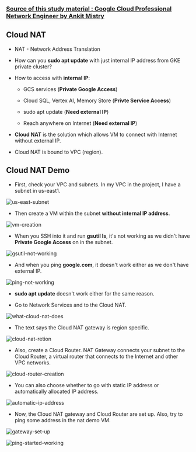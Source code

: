 ### [Source of this study material : Google Cloud Professional Network Engineer by Ankit Mistry](https://www.udemy.com/course/google-cloud-networking/)


## Cloud NAT

- NAT - Network Address Translation


- How can you **sudo apt update** with just internal IP address from GKE private cluster?


- How to access with **internal IP**:

  - GCS services (**Private Google Access**)

  - Cloud SQL, Vertex AI, Memory Store (**Privte Service Access**)

  - sudo apt update (**Need external IP**)

  - Reach anywhere on Internet (**Need external IP**)


- **Cloud NAT** is the solution which allows VM to connect with Internet without external IP.


- Cloud NAT is bound to VPC (region).


## Cloud NAT Demo

- First, check your VPC and subnets. In my VPC in the project, I have a subnet in us-east1.


![us-east-subnet](/GCP_pictures/Study-logs/cloud-nat/us-east-subnet.PNG "us east subnet")


- Then create a VM within the subnet **without internal IP address**.


![vm-creation](/GCP_pictures/Study-logs/cloud-nat/vm-creation.PNG "VM creation")


- When you SSH into it and run **gsutil ls**, it's not working as we didn't have **Private Google Access** on in the subnet.


![gsutil-not-working](/GCP_pictures/Study-logs/cloud-nat/gsutil-not-working.PNG "gsutil not working")


- And when you ping **google.com**, it doesn't work either as we don't have external IP.


![ping-not-working](/GCP_pictures/Study-logs/cloud-nat/ping-not-working.PNG "Ping not working")


- **sudo apt update** doesn't work either for the same reason.


- Go to Network Services and to the Cloud NAT.


![what-cloud-nat-does](/GCP_pictures/Study-logs/cloud-nat/what-cloud-nat-does.PNG "What Cloud NAT does")


- The text says the Cloud NAT gateway is region specific.


![cloud-nat-retion](/GCP_pictures/Study-logs/cloud-nat/cloud-nat-gateway.PNG "Cloud NAT Gateway is region specific")


- Also, create a Cloud Router. NAT Gateway connects your subnet to the Cloud Router, a virtual router that connects to the Internet and other VPC networks.


![cloud-router-creation](/GCP_pictures/Study-logs/cloud-nat/cloud-router-creation.PNG "Cloud Router creation")


- You can also choose whether to go with static IP address or automatically allocated IP address.


![automatic-ip-address](/GCP_pictures/Study-logs/cloud-nat/choose-automatic-ip.PNG "Automatic IP address")


- Now, the Cloud NAT gateway and Cloud Router are set up. Also, try to ping some address in the nat demo VM.


![gateway-set-up](/GCP_pictures/Study-logs/cloud-nat/nat-gateway-provisioned.PNG "NAT Gateway provisioned")


![ping-started-working](/GCP_pictures/Study-logs/cloud-nat/ping-started-working.PNG "Ping started working")


